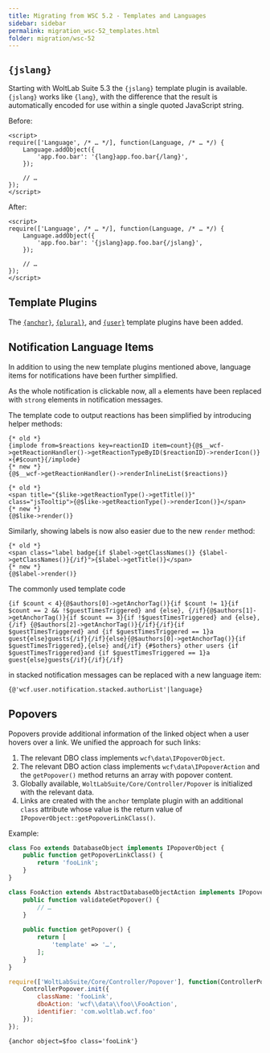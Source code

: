 ```yaml
---
title: Migrating from WSC 5.2 - Templates and Languages
sidebar: sidebar
permalink: migration_wsc-52_templates.html
folder: migration/wsc-52
---
```


## `{jslang}`

Starting with WoltLab Suite 5.3 the `{jslang}` template plugin is available.
`{jslang}` works like `{lang}`, with the difference that the result is automatically encoded for use within a single quoted JavaScript string.

Before:

```smarty
<script>
require(['Language', /* … */], function(Language, /* … */) {
    Language.addObject({
        'app.foo.bar': '{lang}app.foo.bar{/lang}',
    });

    // …
});
</script>
```

After:

```smarty
<script>
require(['Language', /* … */], function(Language, /* … */) {
    Language.addObject({
        'app.foo.bar': '{jslang}app.foo.bar{/jslang}',
    });

    // …
});
</script>
```

## Template Plugins

The [`{anchor}`](view_template-plugins.html#53-anchor), [`{plural}`](view_template-plugins.html#53-plural), and [`{user}`](view_template-plugins.html#53-user) template plugins have been added.

## Notification Language Items

In addition to using the new template plugins mentioned above, language items for notifications have been further simplified.

As the whole notification is clickable now, all `a` elements have been replaced with `strong` elements in notification messages.

The template code to output reactions has been simplified by introducing helper methods:

```smarty
{* old *}
{implode from=$reactions key=reactionID item=count}{@$__wcf->getReactionHandler()->getReactionTypeByID($reactionID)->renderIcon()}×{#$count}{/implode}
{* new *}
{@$__wcf->getReactionHandler()->renderInlineList($reactions)}

{* old *}
<span title="{$like->getReactionType()->getTitle()}" class="jsTooltip">{@$like->getReactionType()->renderIcon()}</span>
{* new *}
{@$like->render()}
```

Similarly, showing labels is now also easier due to the new `render` method:

```smarty
{* old *}
<span class="label badge{if $label->getClassNames()} {$label->getClassNames()}{/if}">{$label->getTitle()}</span>
{* new *}
{@$label->render()}
```

The commonly used template code

```smarty
{if $count < 4}{@$authors[0]->getAnchorTag()}{if $count != 1}{if $count == 2 && !$guestTimesTriggered} and {else}, {/if}{@$authors[1]->getAnchorTag()}{if $count == 3}{if !$guestTimesTriggered} and {else}, {/if} {@$authors[2]->getAnchorTag()}{/if}{/if}{if $guestTimesTriggered} and {if $guestTimesTriggered == 1}a guest{else}guests{/if}{/if}{else}{@$authors[0]->getAnchorTag()}{if $guestTimesTriggered},{else} and{/if} {#$others} other users {if $guestTimesTriggered}and {if $guestTimesTriggered == 1}a guest{else}guests{/if}{/if}{/if}
```

in stacked notification messages can be replaced with a new language item:

```smarty
{@'wcf.user.notification.stacked.authorList'|language}
```

## Popovers

Popovers provide additional information of the linked object when a user hovers over a link.
We unified the approach for such links:

1. The relevant DBO class implements `wcf\data\IPopoverObject`.
2. The relevant DBO action class implements `wcf\data\IPopoverAction` and the `getPopover()` method returns an array with popover content.
3. Globally available, `WoltLabSuite/Core/Controller/Popover` is initialized with the relevant data.
4. Links are created with the `anchor` template plugin with an additional `class` attribute whose value is the return value of `IPopoverObject::getPopoverLinkClass()`.

Example:

```php
class Foo extends DatabaseObject implements IPopoverObject {
	public function getPopoverLinkClass() {
		return 'fooLink';
	}
}

class FooAction extends AbstractDatabaseObjectAction implements IPopoverAction {
	public function validateGetPopover() {
		// …
	}
	
	public function getPopover() {
		return [
			'template' => '…',
		];
	}
}
```

```js
require(['WoltLabSuite/Core/Controller/Popover'], function(ControllerPopover) {
	ControllerPopover.init({
		className: 'fooLink',
		dboAction: 'wcf\\data\\foo\\FooAction',
		identifier: 'com.woltlab.wcf.foo'
	});
});
```

```smarty
{anchor object=$foo class='fooLink'}
```

